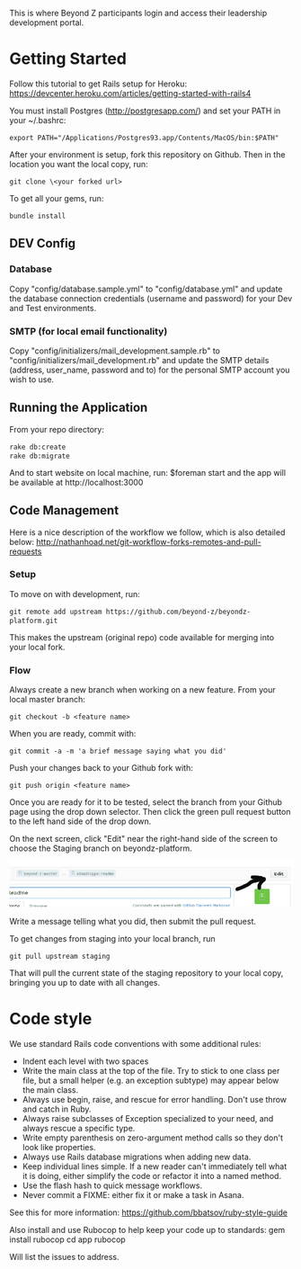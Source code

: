 This is where Beyond Z participants login and access their leadership development portal.


# Getting Started


Follow this tutorial to get Rails setup for Heroku:
https://devcenter.heroku.com/articles/getting-started-with-rails4

You must install Postgres (http://postgresapp.com/)
and set your PATH in your ~/.bashrc:

	export PATH="/Applications/Postgres93.app/Contents/MacOS/bin:$PATH"

After your environment is setup, fork this repository on Github. Then in the location you want the local copy, run:

	git clone \<your forked url>

To get all your gems, run:

	bundle install

## DEV Config

### Database
Copy "config/database.sample.yml" to "config/database.yml" and update the database connection credentials (username and password) for your Dev and Test environments.

### SMTP (for local email functionality)
Copy "config/initializers/mail\_development.sample.rb" to "config/initializers/mail\_development.rb" and update the SMTP details (address, user_name, password and to) for the personal SMTP account you wish to use.

## Running the Application 
From your repo directory:

	rake db:create
	rake db:migrate

And to start website on local machine, run: $foreman start and the app will be available at http://localhost:3000

## Code Management

Here is a nice description of the workflow we follow, which is also
detailed below:
http://nathanhoad.net/git-workflow-forks-remotes-and-pull-requests 

### Setup
To move on with development, run:

	git remote add upstream https://github.com/beyond-z/beyondz-platform.git
	
	
This makes the upstream (original repo) code available for merging into your local fork.

### Flow

Always create a new branch when working on a new feature. From your local master branch:

	git checkout -b <feature name>

When you are ready, commit with:

	git commit -a -m 'a brief message saying what you did'

Push your changes back to your Github fork with:

	git push origin <feature name>

Once you are ready for it to be tested, select the branch from your Github page using the drop down selector. Then click the green pull request button to the left hand side of the drop down.

On the next screen, click "Edit" near the right-hand side of the screen to choose the Staging branch on beyondz-platform.

![Edit location](docs/edit-branch.png)


Write a message telling what you did, then submit the pull request.


To get changes from staging into your local branch, run

	git pull upstream staging

That will pull the current state of the staging repository to your local copy, bringing you up to date with all changes.

# Code style

We use standard Rails code conventions with some additional rules:

  * Indent each level with two spaces
  * Write the main class at the top of the file. Try to stick to one class per file, but a small helper (e.g. an exception subtype) may appear below the main class.
  * Always use begin, raise, and rescue for error handling. Don't use throw and catch in Ruby.
  * Always raise subclasses of Exception specialized to your need, and always rescue a specific type.
  * Write empty parenthesis on zero-argument method calls so they don't look like properties.
  * Always use Rails database migrations when adding new data.
  * Keep individual lines simple. If a new reader can't immediately tell what it is doing, either simplify the code or refactor it into a named method.
  * Use the flash hash to quick message workflows.
  * Never commit a FIXME: either fix it or make a task in Asana.

See this for more information: https://github.com/bbatsov/ruby-style-guide

Also install and use Rubocop to help keep your code up to standards:
	gem install rubocop
	cd app
	rubocop

Will list the issues to address.
